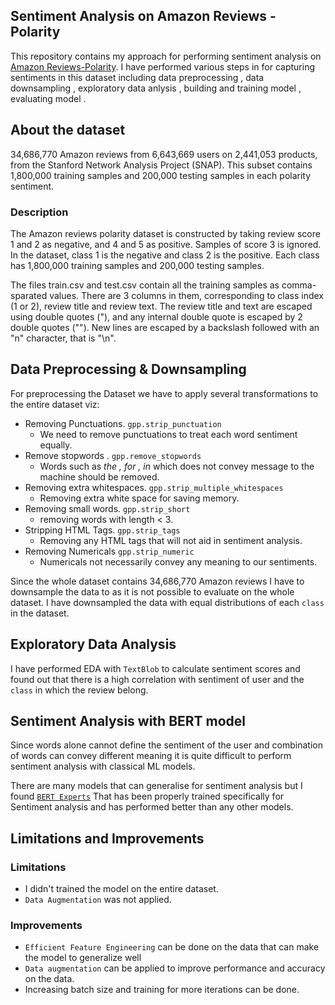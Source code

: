 ## Sentiment Analysis on Amazon Reviews - Polarity

This repository contains my approach for performing sentiment analysis on [Amazon Reviews-Polarity](https://course.fast.ai/datasets).
I have performed various steps in for capturing sentiments in this dataset including data preprocessing , data downsampling , exploratory data anlysis , building and training model , evaluating model .

## About the dataset
34,686,770 Amazon reviews from 6,643,669 users on 2,441,053 products, from the Stanford Network Analysis Project (SNAP). This subset contains 1,800,000 training samples and 200,000 testing samples in each polarity sentiment.


### Description
The Amazon reviews polarity dataset is constructed by taking review score 1 and 2 as negative, and 4 and 5 as positive. Samples of score 3 is ignored. In the dataset, class 1 is the negative and class 2 is the positive. Each class has 1,800,000 training samples and 200,000 testing samples.

The files train.csv and test.csv contain all the training samples as comma-sparated values. There are 3 columns in them, corresponding to class index (1 or 2), review title and review text. The review title and text are escaped using double quotes ("), and any internal double quote is escaped by 2 double quotes (""). New lines are escaped by a backslash followed with an "n" character, that is "\n".


## Data Preprocessing & Downsampling
For preprocessing the Dataset we have to apply several transformations to the entire dataset viz:
- Removing Punctuations.  `gpp.strip_punctuation`
    - We need to remove punctuations to treat each word sentiment equally.
- Remove stopwords .  `gpp.remove_stopwords`
    - Words such as *the , for , in* which does not convey message to the machine should be removed.
- Removing extra whitespaces. `gpp.strip_multiple_whitespaces`
    - Removing extra white space for saving memory.
- Removing small words. `gpp.strip_short`
    - removing words with length < 3.
- Stripping HTML Tags. `gpp.strip_tags`
    - Removing any HTML tags that will not aid in sentiment analysis.
- Removing Numericals `gpp.strip_numeric`
    - Numericals not necessarily convey any meaning to our sentiments.

Since the whole dataset contains 34,686,770 Amazon reviews I have to downsample the data to as it is not possible to evaluate on the whole dataset. I have downsampled the data with equal distributions of each `class` in the dataset.

## Exploratory Data Analysis
I have performed EDA with `TextBlob` to calculate sentiment scores and found out that there is a high correlation with sentiment of user and the `class` in which the review belong.

## Sentiment Analysis with BERT model
Since words alone cannot define the sentiment of the user and combination of words can convey different meaning it is quite difficult to perform sentiment analysis with classical ML models. 

There are many models that can generalise for sentiment analysis but I found [`BERT Experts`](https://tfhub.dev/google/experts/bert/wiki_books/sst2/2) That has been properly trained specifically for Sentiment analysis and has performed better than any other models.

## Limitations and Improvements
### Limitations
- I didn't trained the model on the entire dataset.
- `Data Augmentation` was not applied.
### Improvements
- `Efficient Feature Engineering` can be done on the data that can make the model to generalize well 
- `Data augmentation` can be applied to improve performance and accuracy on the data.
- Increasing batch size and training for more iterations can be done.
